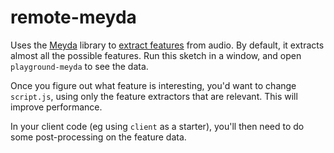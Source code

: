  # remote-meyda

Uses the [Meyda](https://meyda.js.org/) library to [extract features](https://meyda.js.org/audio-features) from audio. By default, it extracts almost all the possible features. Run this sketch in a window, and open `playground-meyda` to see the data.

Once you figure out what feature is interesting, you'd want to change `script.js`, using only the feature extractors that are relevant. This will improve performance.

In your client code (eg using `client` as a starter), you'll then need to do some post-processing on the feature data. 